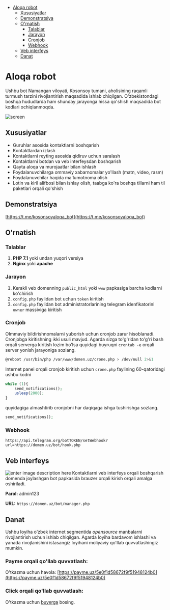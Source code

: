 - [Aloqa robot](#aloqa-robot)
  * [Xususiyatlar](#xususiyatlar)
  * [Demonstratsiya](#demonstratsiya)
  * [O'rnatish](#o-rnatish)
    + [Talablar](#talablar)
    + [Jarayon](#jarayon)
    + [Cronjob](#cronjob)
    + [Webhook](#webhook)
  * [Veb interfeys](#veb-interfeys)
  * [Danat](#danat)
# Aloqa robot
Ushbu bot Namangan viloyati, Kosonsoy tumani, aholisining raqamli turmush tarzini rivojlantirish maqsadida ishlab chiqilgan. O'zbekistondagi boshqa hududlarda ham shunday jarayonga hissa qo'shish maqsadida bot kodlari ochiqlanmoqda. 

 ![screen](https://i.ibb.co/F6bW3FF/photo-2022-07-01-05-02-09.jpg)

## Xususiyatlar
- Guruhlar asosida kontaktlarni boshqarish
- Kontaktlardan izlash
- Kontaktlarni reyting asosida qidiruv uchun saralash
- Kontaktlarni botdan va veb interfeysdan boshqarish
- Qayta aloqa va murojaatlar bilan ishlash
- Foydalanuvchilarga ommaviy xabarnomalar yo'llash (matn, video, rasm)
- Foydalanuvchilar haqida ma'lumotnoma olish
- Lotin va kiril alifbosi bilan ishlay olish, taabga ko'ra boshqa tillarni ham til paketlari orqali qo'shish

## Demonstratsiya
[https://t.me/kosonsoyaloqa_bot](https://t.me/kosonsoyaloqa_bot)

## O'rnatish

### Talablar
1. **PHP 7.1** yoki undan yuqori versiya
2. **Nginx** yoki **apache**

### Jarayon

1. Kerakli veb domenning `public_html` yoki `www` papkasiga barcha kodlarni ko'chirish
2. `config.php` faylidan bot uchun `token` kiritish
3. `config.php` faylidan bot administratorlarining telegram idenfikatorini  `owner` massiviga kiritish

### Cronjob
OImmaviy bildirishnomalarni yuborish uchun cronjob zarur hisoblanadi. Cronjobga kiritishning ikki usuli mavjud. Agarda sizga to'g'ridan to'g'ri bash orqali serverga kiritish lozim bo'lsa quyidagi buyruqni `crontab -e` orqali server yonish jarayoniga sozlang.
```bash
@reboot /usr/bin/php /var/www/domen.uz/crone.php > /dev/null 2>&1
```
Internet panel orqali cronjob kiritish uchun `crone.php` faylining 60-qatoridagi ushbu kodni
```php
while (1){
	send_notifications();
	usleep(2000);
}
```
quyidagiga almashtirib cronjobni har daqiqaga ishga tushirishga sozlang.
```php
send_notifications();
```
### Webhook

```
https://api.telegram.org/botTOKEN/setWebhook?url=https://domen.uz/bot/hook.php
```

## Veb interfeys
![enter image description here](https://i.ibb.co/b2RR1kz/download-4.jpg)
Kontaktlarni veb interfeys orqali boshqarish domenda joylashgan bot papkasida brauzer orqali kirish orqali amalga oshiriladi.

**Parol:** admin123

**URL:** `https://domen.uz/bot/manager.php`

## Danat
  
Ushbu loyiha o'zbek internet segmentida _opensource_ manbalarni rivojlantirish uchun ishlab chiqilgan. Agarda loyiha bardavom ishlashi va yanada rivojlanishini istasangiz loyihani moliyaviy qo'llab quvvatlashingiz mumkin.

### Payme orqali qo'llab quvvatlash:

O'tkazma uchun havola: [https://payme.uz/5e0f1d58672f9f51948124b0](https://payme.uz/5e0f1d58672f9f51948124b0)


### Click orqali qo'llab quvvatlash:

O'tkazma uchun [buyerga](https://my.click.uz/clickp2p/EB98FF51ADBC2C3E115C409D117A0BDDB2EA85202E774A1210879388506CAD6B) bosing.
